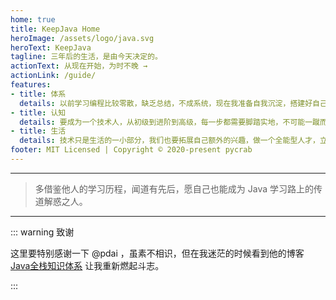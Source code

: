 ```yaml
---
home: true
title: KeepJava Home
heroImage: /assets/logo/java.svg
heroText: KeepJava
tagline: 三年后的生活，是由今天决定的。
actionText: 从现在开始，为时不晚 →
actionLink: /guide/
features:
- title: 体系
  details: 以前学习编程比较零散，缺乏总结，不成系统，现在我准备自我沉淀，搭建好自己的知识体系。
- title: 认知
  details: 要成为一个技术人，从初级到进阶到高级，每一步都需要脚踏实地，不可能一蹴而就，所以要做好三五年长期规划。
- title: 生活
  details: 技术只是生活的一小部分，我们也要拓展自己额外的兴趣，做一个全能型人才，立于不败之地。
footer: MIT Licensed | Copyright © 2020-present pycrab
---
```


---

> 多借鉴他人的学习历程，闻道有先后，愿自己也能成为 Java 学习路上的传道解惑之人。

---

::: warning 致谢

这里要特别感谢一下 @pdai ，虽素不相识，但在我迷茫的时候看到他的博客 [Java全栈知识体系](https://www.pdai.tech/) 让我重新燃起斗志。

:::